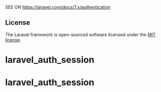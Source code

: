 SEE ON https://laravel.com/docs/7.x/authentication

## License

The Laravel framework is open-sourced software licensed under the [MIT license](https://opensource.org/licenses/MIT).
# laravel_auth_session

# laravel_auth_session

